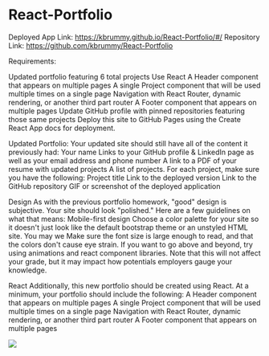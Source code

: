 # React-Portfolio

Deployed App Link: https://kbrummy.github.io/React-Portfolio/#/
Repository Link: https://github.com/kbrummy/React-Portfolio

Requirements:

Updated portfolio featuring 6 total projects
Use React
A Header component that appears on multiple pages
A single Project component that will be used multiple times on a single page
Navigation with React Router, dynamic rendering, or another third part router
A Footer component that appears on multiple pages
Update GitHub profile with pinned repositories featuring those same projects
Deploy this site to GitHub Pages using the Create React App docs for deployment.


Updated Portfolio:
Your updated site should still have all of the content it previously had:
Your name
Links to your GitHub profile & LinkedIn page as well as your email address and phone number
A link to a PDF of your resume with updated projects
A list of projects. For each project, make sure you have the following:
Project title
Link to the deployed version
Link to the GitHub repository
GIF or screenshot of the deployed application


Design
As with the previous portfolio homework, "good" design is subjective. Your site should look
"polished." Here are a few guidelines on what that means:
Mobile-first design
Choose a color palette for your site so it doesn't just look like
the default bootstrap theme or an unstyled HTML site. You may we
Make sure the font size is large enough to read, and that the colors don't cause eye strain.
If you want to go above and beyond, try using animations and react component libraries. Note
that this will not affect your grade, but it may impact how potentials employers gauge your knowledge.


React
Additionally, this new portfolio should be created using React.
At a minimum, your portfolio should include the following:
A Header component that appears on multiple pages
A single Project component that will be used multiple times on a single page
Navigation with React Router, dynamic rendering, or another third part router
A Footer component that appears on multiple pages


![](src/Assets/readMePic.png)
